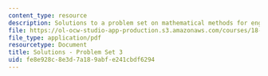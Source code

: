 ```yaml
---
content_type: resource
description: Solutions to a problem set on mathematical methods for engineers.
file: https://ol-ocw-studio-app-production.s3.amazonaws.com/courses/18-085-computational-science-and-engineering-i-fall-2008/fe8e928c8e3d7a189abfe241cbdf6294_pset3.pdf
file_type: application/pdf
resourcetype: Document
title: Solutions - Problem Set 3
uid: fe8e928c-8e3d-7a18-9abf-e241cbdf6294
---
```

